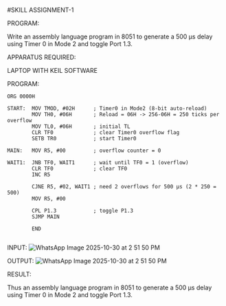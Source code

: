 #SKILL ASSIGNMENT-1

PROGRAM:

 Write an assembly language program in 8051 to generate a 500 µs delay using Timer 0 in Mode 2 and toggle Port 1.3.

APPARATUS REQUIRED:

LAPTOP WITH KEIL SOFTWARE

PROGRAM:
```
ORG 0000H

START:  MOV TMOD, #02H      ; Timer0 in Mode2 (8-bit auto-reload)
        MOV TH0, #06H       ; Reload = 06H -> 256-06H = 250 ticks per overflow
        MOV TL0, #06H       ; initial TL
        CLR TF0             ; clear Timer0 overflow flag
        SETB TR0            ; start Timer0

MAIN:   MOV R5, #00         ; overflow counter = 0

WAIT1:  JNB TF0, WAIT1      ; wait until TF0 = 1 (overflow)
        CLR TF0             ; clear TF0
        INC R5

        CJNE R5, #02, WAIT1 ; need 2 overflows for 500 µs (2 * 250 = 500)
        MOV R5, #00

        CPL P1.3            ; toggle P1.3
        SJMP MAIN

        END
     
```
INPUT:
![WhatsApp Image 2025-10-30 at 2 51 50 PM](https://github.com/user-attachments/assets/daa89261-acbe-455f-b126-73da8ec6c016)

OUTPUT:
![WhatsApp Image 2025-10-30 at 2 51 50 PM](https://github.com/user-attachments/assets/036cf3e1-5d60-42c5-b601-f36f3d90156d)

RESULT:

Thus an assembly language program in 8051 to generate a 500 µs delay using Timer 0 in Mode 2 and toggle Port 1.3.
